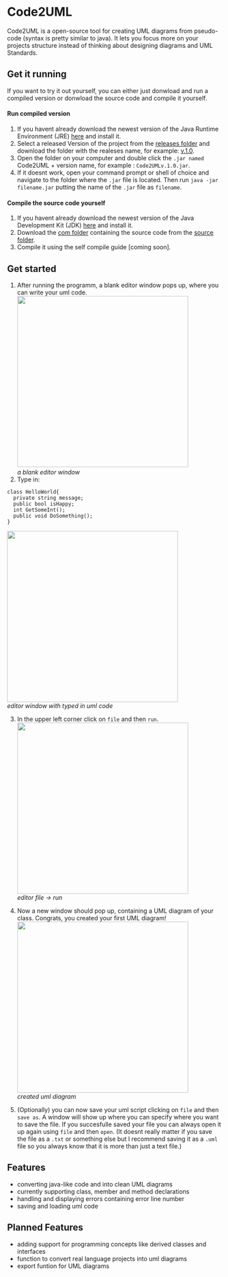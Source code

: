 # Code2UML
Code2UML is a open-source tool for creating UML diagrams from pseudo-code (syntax is pretty similar to java).
It lets you focus more on your projects structure instead of thinking about designing diagrams and UML Standards. 


## Get it running
If you want to try it out yourself, you can either just donwload and run a compiled version or donwload the source code and compile it yourself.

#### Run compiled version
  1. If you havent already download the newest version of the Java Runtime Environment (JRE) [here](https://www.java.com/de/download/) and install it.
  2. Select a released Version of the project from the [releases folder](https://github.com/DarkReaperDev/TextUML/tree/master/releases) and download the folder with the realeses name, for example: [v.1.0](https://github.com/DarkReaperDev/TextUML/tree/master/releases/v.1/v.1.0). 
  3. Open the folder on your computer and double click the `.jar named` Code2UML + version name, for example : `Code2UMLv.1.0.jar`.
  4. If it doesnt work, open your command prompt or shell of choice and navigate to the folder where the `.jar` file is located. Then run `java -jar filename.jar` putting the name of the `.jar` file as `filename`.
   
#### Compile the source code yourself
  1. If you havent already download the newest version of the Java Development Kit (JDK) [here](https://www.oracle.com/de/java/technologies/javase/javase-jdk8-downloads.html) and install it.
  2. Download the [com folder](https://github.com/DarkReaperDev/TextUML/tree/master/src/com) containing the source code from the [source folder](https://github.com/DarkReaperDev/TextUML/tree/master/src).
  3. Compile it using the self compile guide \[coming soon].
  
  
## Get started
  1. After running the programm, a blank editor window pops up, where you can write your uml code.
  <img src="https://imgur.com/Mubn477.png" alt="" width="400"/>\
  _a blank editor window_
  2. Type in: 
```
class HelloWorld{
  private string message;
  public bool isHappy;
  int GetSomeInt();
  public void DoSomething();
}
```
  
  <img src="https://imgur.com/Rn3kwWZ.png" alt="" width="400"/>\
  _editor window with typed in uml code_
  
  3. In the upper left corner click on `file` and then `run`.\
  <img src="https://imgur.com/xHcnAtq.png" alt="" width="400"/>\
  _editor file -> run_
  
  4. Now a new window should pop up, containing a UML diagram of your class. Congrats, you created your first UML diagram!
  <img src="https://imgur.com/jOazwnc.png" alt="" width="400"/>\
  _created uml diagram_
  
  5. (Optionally) you can now save your uml script clicking on `file` and then `save as`. A window will show up where you can specify where you want to save the file. If you succesfulle saved your file you can always open it up again using `file` and then `open`. (It doesnt really matter if you save the file as a `.txt` or something else but I recommend saving it as a `.uml` file so you always know that it is more than just a text file.)
  
## Features

* converting java-like code and into clean UML diagrams
* currently supporting class, member and method declarations
* handling and displaying errors containing error line number
* saving and loading uml code

## Planned Features

* adding support for programming concepts like derived classes and interfaces
* function to convert real language projects into uml diagrams
* export funtion for UML diagrams
